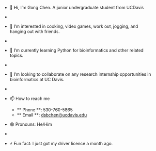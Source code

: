 - 👋 Hi, I’m Gong Chen. A junior undergraduate student from UCDavis
- 
- 👀 I’m interested in cooking, video games, work out, jogging, and hanging out with friends.
- 
- 🌱 I’m currently learning Python for bioinformatics and other related topics.
- 
- 💞️ I’m looking to collaborate on any research internship opportunities in bioinformatics at UC Davis.
- 
- 📫 How to reach me
  - ** Phone **:  530-760-5865  
  - ** Email **:  dsbchen@ucdavis.edu
  
- 😄 Pronouns: He/Him
- 
- ⚡ Fun fact: I just got my driver licence a month ago.

<!---
97YearsOldProgrammer/97YearsOldProgrammer is a ✨ special ✨ repository because its `README.md` (this file) appears on your GitHub profile.
You can click the Preview link to take a look at your changes.
--->
